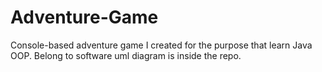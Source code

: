 # Adventure-Game  
Console-based adventure game I created for the purpose that learn Java OOP.
Belong to software uml diagram is inside the repo.
